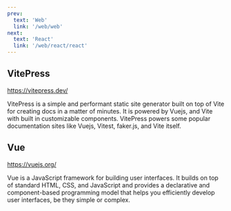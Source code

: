 ```yaml
---
prev:
  text: 'Web'
  link: '/web/web'
next:
  text: 'React'
  link: '/web/react/react'
---
```

## VitePress

https://vitepress.dev/

VitePress is a simple and performant static site generator built on top of Vite for creating docs in a matter of minutes. It is powered by Vuejs, and Vite with built in customizable components. VitePress powers some popular documentation sites like Vuejs, Vitest, faker.js, and Vite itself.

## Vue

https://vuejs.org/

Vue is a JavaScript framework for building user interfaces. It builds on top of standard HTML, CSS, and JavaScript and provides a declarative and component-based programming model that helps you efficiently develop user interfaces, be they simple or complex.
